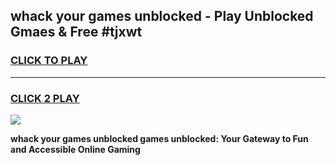 
## whack your games unblocked - Play Unblocked Gmaes & Free #tjxwt
<h3>
<a href="https://news.freeplayer.one?title=whack_your_games_unblocked&ref=03M">CLICK TO PLAY</a></h3>
<hr>

<h3>
<a href="https://news.freeplayer.one?title=whack_your_games_unblocked&ref=03M">CLICK 2 PLAY</a>
  
</h3>

<a href="https://news.freeplayer.one?title=whack_your_games_unblocked&ref=03M"><img src="https://clearcache.store/games.png"></a>


**whack your games unblocked games unblocked: Your Gateway to Fun and Accessible Online Gaming**
